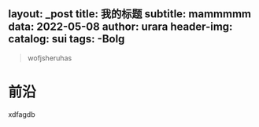 layout:    _post
title:     我的标题
subtitle:  mammmmm
data:      2022-05-08
author:    urara
header-img: 
catalog:   sui
tags:
    -Bolg
----

>wofjsheruhas
# 前沿
xdfagdb
